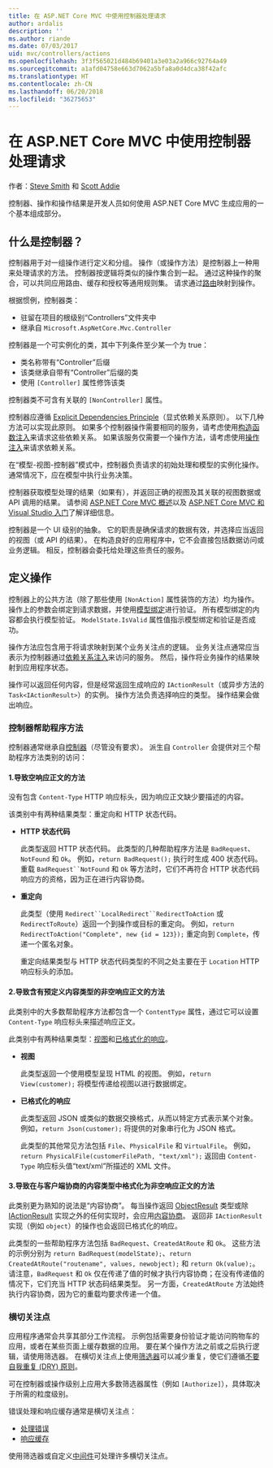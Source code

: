 ```yaml
---
title: 在 ASP.NET Core MVC 中使用控制器处理请求
author: ardalis
description: ''
ms.author: riande
ms.date: 07/03/2017
uid: mvc/controllers/actions
ms.openlocfilehash: 3f3f565021d484b69401a3e03a2a966c92764a49
ms.sourcegitcommit: a1afd04758e663d7062a5bfa8a0d4dca38f42afc
ms.translationtype: HT
ms.contentlocale: zh-CN
ms.lasthandoff: 06/20/2018
ms.locfileid: "36275653"
---
```

# <a name="handle-requests-with-controllers-in-aspnet-core-mvc"></a>在 ASP.NET Core MVC 中使用控制器处理请求

作者：[Steve Smith](https://ardalis.com/) 和 [Scott Addie](https://github.com/scottaddie)

控制器、操作和操作结果是开发人员如何使用 ASP.NET Core MVC 生成应用的一个基本组成部分。

## <a name="what-is-a-controller"></a>什么是控制器？

控制器用于对一组操作进行定义和分组。 操作（或操作方法）是控制器上一种用来处理请求的方法。 控制器按逻辑将类似的操作集合到一起。 通过这种操作的聚合，可以共同应用路由、缓存和授权等通用规则集。 请求通过[路由](xref:mvc/controllers/routing)映射到操作。

根据惯例，控制器类：
* 驻留在项目的根级别“Controllers”文件夹中
* 继承自 `Microsoft.AspNetCore.Mvc.Controller`

控制器是一个可实例化的类，其中下列条件至少某一个为 true：
* 类名称带有“Controller”后缀
* 该类继承自带有“Controller”后缀的类
* 使用 `[Controller]` 属性修饰该类

控制器类不可含有关联的 `[NonController]` 属性。

控制器应遵循 [Explicit Dependencies Principle](http://deviq.com/explicit-dependencies-principle/)（显式依赖关系原则）。 以下几种方法可以实现此原则。 如果多个控制器操作需要相同的服务，请考虑使用[构造函数注入](xref:mvc/controllers/dependency-injection#constructor-injection)来请求这些依赖关系。 如果该服务仅需要一个操作方法，请考虑使用[操作注入](xref:mvc/controllers/dependency-injection#action-injection-with-fromservices)来请求依赖关系。

在“模型-视图-控制器”模式中，控制器负责请求的初始处理和模型的实例化操作。 通常情况下，应在模型中执行业务决策。

控制器获取模型处理的结果（如果有），并返回正确的视图及其关联的视图数据或 API 调用的结果。 请参阅 [ASP.NET Core MVC 概述](xref:mvc/overview)以及 [ASP.NET Core MVC 和 Visual Studio 入门](xref:tutorials/first-mvc-app/start-mvc)了解详细信息。

控制器是一个 UI 级别的抽象。 它的职责是确保请求的数据有效，并选择应当返回的视图（或 API 的结果）。 在构造良好的应用程序中，它不会直接包括数据访问或业务逻辑。 相反，控制器会委托给处理这些责任的服务。

## <a name="defining-actions"></a>定义操作

控制器上的公共方法（除了那些使用 `[NonAction]` 属性装饰的方法）均为操作。 操作上的参数会绑定到请求数据，并使用[模型绑定](xref:mvc/models/model-binding)进行验证。 所有模型绑定的内容都会执行模型验证。 `ModelState.IsValid` 属性值指示模型绑定和验证是否成功。

操作方法应包含用于将请求映射到某个业务关注点的逻辑。 业务关注点通常应当表示为控制器通过[依赖关系注入](xref:mvc/controllers/dependency-injection)来访问的服务。 然后，操作将业务操作的结果映射到应用程序状态。

操作可以返回任何内容，但是经常返回生成响应的 `IActionResult`（或异步方法的 `Task<IActionResult>`）的实例。 操作方法负责选择响应的类型。 操作结果会做出响应。

### <a name="controller-helper-methods"></a>控制器帮助程序方法

控制器通常继承自[控制器](/dotnet/api/microsoft.aspnetcore.mvc.controller)（尽管没有要求）。 派生自 `Controller` 会提供对三个帮助程序方法类别的访问：

#### <a name="1-methods-resulting-in-an-empty-response-body"></a>1.导致空响应正文的方法

没有包含 `Content-Type` HTTP 响应标头，因为响应正文缺少要描述的内容。

该类别中有两种结果类型：重定向和 HTTP 状态代码。

* **HTTP 状态代码**

    此类型返回 HTTP 状态代码。 此类型的几种帮助程序方法是 `BadRequest`、`NotFound` 和 `Ok`。 例如，`return BadRequest();` 执行时生成 400 状态代码。 重载 `BadRequest``NotFound` 和 `Ok` 等方法时，它们不再符合 HTTP 状态代码响应方的资格，因为正在进行内容协商。

* **重定向**

    此类型（使用 `Redirect``LocalRedirect``RedirectToAction` 或 `RedirectToRoute`）返回一个到操作或目标的重定向。 例如，`return RedirectToAction("Complete", new {id = 123});` 重定向到 `Complete`，传递一个匿名对象。

    重定向结果类型与 HTTP 状态代码类型的不同之处主要在于 `Location` HTTP 响应标头的添加。

#### <a name="2-methods-resulting-in-a-non-empty-response-body-with-a-predefined-content-type"></a>2.导致含有预定义内容类型的非空响应正文的方法

此类别中的大多数帮助程序方法都包含一个 `ContentType` 属性，通过它可以设置 `Content-Type` 响应标头来描述响应正文。

此类别中有两种结果类型：[视图](xref:mvc/views/overview)和[已格式化的响应](xref:web-api/advanced/formatting)。

* **视图**

    此类型返回一个使用模型呈现 HTML 的视图。 例如，`return View(customer);` 将模型传递给视图以进行数据绑定。

* **已格式化的响应**

    此类型返回 JSON 或类似的数据交换格式，从而以特定方式表示某个对象。 例如，`return Json(customer);` 将提供的对象串行化为 JSON 格式。
    
    此类型的其他常见方法包括 `File`、`PhysicalFile` 和 `VirtualFile`。 例如，`return PhysicalFile(customerFilePath, "text/xml");` 返回由 `Content-Type` 响应标头值“text/xml”所描述的 XML 文件。

#### <a name="3-methods-resulting-in-a-non-empty-response-body-formatted-in-a-content-type-negotiated-with-the-client"></a>3.导致在与客户端协商的内容类型中格式化为非空响应正文的方法

此类别更为熟知的说法是“内容协商”。 每当操作返回 [ObjectResult](/dotnet/api/microsoft.aspnetcore.mvc.objectresult) 类型或除 [IActionResult](/dotnet/api/microsoft.aspnetcore.mvc.iactionresult) 实现之外的任何实现时，会应用[内容协商](xref:web-api/advanced/formatting#content-negotiation)。 返回非 `IActionResult` 实现（例如 `object`）的操作也会返回已格式化的响应。

此类型的一些帮助程序方法包括 `BadRequest`、`CreatedAtRoute` 和 `Ok`。 这些方法的示例分别为 `return BadRequest(modelState);`、`return CreatedAtRoute("routename", values, newobject);` 和 `return Ok(value);`。 请注意，`BadRequest` 和 `Ok` 仅在传递了值的时候才执行内容协商；在没有传递值的情况下，它们充当 HTTP 状态码结果类型。 另一方面，`CreatedAtRoute` 方法始终执行内容协商，因为它的重载均要求传递一个值。

### <a name="cross-cutting-concerns"></a>横切关注点

应用程序通常会共享其部分工作流程。 示例包括需要身份验证才能访问购物车的应用，或者在某些页面上缓存数据的应用。 要在某个操作方法之前或之后执行逻辑，请使用筛选器。 在横切关注点上使用[筛选器](xref:mvc/controllers/filters)可以减少重复，使它们遵循[不要自我重复 (DRY) 原则](http://deviq.com/don-t-repeat-yourself/)。

可在控制器或操作级别上应用大多数筛选器属性（例如 `[Authorize]`），具体取决于所需的粒度级别。

错误处理和响应缓存通常是横切关注点：
   * [处理错误](xref:mvc/controllers/filters#exception-filters)
   * [响应缓存](xref:performance/caching/response)

使用筛选器或自定义[中间件](xref:fundamentals/middleware/index)可处理许多横切关注点。
